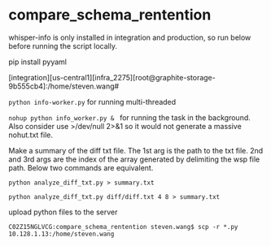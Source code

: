 # compare_schema_rentention

whisper-info is only installed in integration and production, so run below before running the script locally.

pip install pyyaml


[integration][us-central1][infra_2275][root@graphite-storage-9b555cb4]:/home/steven.wang#

`python info-worker.py` for running multi-threaded


`nohup python info_worker.py & ` for running the task in the background. Also consider use >/dev/null 2>&1 so it would not generate a massive nohut.txt file.

Make a summary of the diff txt file. The 1st arg is the path to the txt file. 2nd and 3rd args are the index of the array generated by delimiting the wsp file path. Below two commands are equivalent.

`python analyze_diff_txt.py > summary.txt`

`python analyze_diff_txt.py diff/diff.txt 4 8 > summary.txt`

upload python files to the server

`C02Z15NGLVCG:compare_schema_rentention steven.wang$ scp -r *.py 10.128.1.13:/home/steven.wang`
